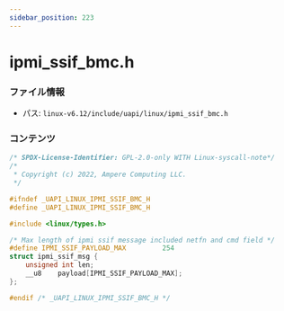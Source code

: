 ```yaml
---
sidebar_position: 223
---
```

# ipmi_ssif_bmc.h

### ファイル情報

- パス: `linux-v6.12/include/uapi/linux/ipmi_ssif_bmc.h`

### コンテンツ

```h
/* SPDX-License-Identifier: GPL-2.0-only WITH Linux-syscall-note*/
/*
 * Copyright (c) 2022, Ampere Computing LLC.
 */

#ifndef _UAPI_LINUX_IPMI_SSIF_BMC_H
#define _UAPI_LINUX_IPMI_SSIF_BMC_H

#include <linux/types.h>

/* Max length of ipmi ssif message included netfn and cmd field */
#define IPMI_SSIF_PAYLOAD_MAX         254
struct ipmi_ssif_msg {
	unsigned int len;
	__u8    payload[IPMI_SSIF_PAYLOAD_MAX];
};

#endif /* _UAPI_LINUX_IPMI_SSIF_BMC_H */

```
